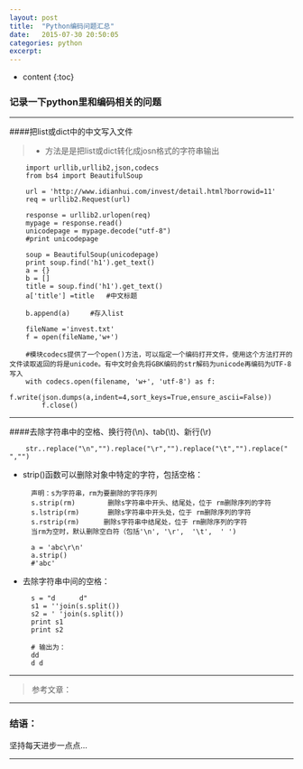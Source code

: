 ```yaml
---
layout: post
title:  "Python编码问题汇总"
date:   2015-07-30 20:50:05
categories: python
excerpt: 
---
```


* content
{:toc}


### 记录一下python里和编码相关的问题

---

####把list或dict中的中文写入文件

> * 方法是是把list或dict转化成josn格式的字符串输出
            
        import urllib,urllib2,json,codecs
        from bs4 import BeautifulSoup  
            
        url = 'http://www.idianhui.com/invest/detail.html?borrowid=11'
        req = urllib2.Request(url)
            
        response = urllib2.urlopen(req)
        mypage = response.read()
        unicodepage = mypage.decode("utf-8")
        #print unicodepage
      
        soup = BeautifulSoup(unicodepage)
        print soup.find('h1').get_text()
        a = {}
        b = []
        title = soup.find('h1').get_text()
        a['title'] =title   #中文标题
        
        b.append(a)     #存入list
        
        fileName ='invest.txt'
        f = open(fileName,'w+')
        
        #模块codecs提供了一个open()方法，可以指定一个编码打开文件，使用这个方法打开的文件读取返回的将是unicode。有中文时会先将GBK编码的str解码为unicode再编码为UTF-8写入
        with codecs.open(filename, 'w+', 'utf-8') as f:
            f.write(json.dumps(a,indent=4,sort_keys=True,ensure_ascii=False))
            f.close()
        
        
---        

####去除字符串中的空格、换行符(\n)、tab(\t)、新行(\r)

        str..replace("\n","").replace("\r","").replace("\t","").replace(" ","")
        
* strip()函数可以删除对象中特定的字符，包括空格：

        声明：s为字符串，rm为要删除的字符序列
        s.strip(rm)        删除s字符串中开头、结尾处，位于 rm删除序列的字符
        s.lstrip(rm)       删除s字符串中开头处，位于 rm删除序列的字符
        s.rstrip(rm)      删除s字符串中结尾处，位于 rm删除序列的字符
        当rm为空时，默认删除空白符（包括'\n', '\r',  '\t',  ' ')
        
        a = 'abc\r\n'
        a.strip()
        #'abc'

        
* 去除字符串中间的空格：

        s = "d      d"
        s1 = ''join(s.split())
        s2 = ' 'join(s.split())
        print s1
        print s2 
        
        # 输出为：
        dd
        d d       
        
---

> 参考文章：

---

### 结语：

坚持每天进步一点点...

---